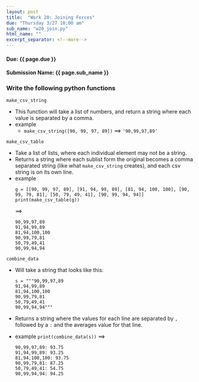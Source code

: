 ```yaml
---
layout: post
title:  "Work 20: Joining Forces"
due: "Thursday 3/27 10:00 am"
sub_name: "w20_join.py"
html_name: ""
excerpt_separator: <!--more-->
---
```


#### Due: {{ page.due }}
#### Submission Name: {{ page.sub_name }}

### Write the following python functions
`make_csv_string`
* This function will take a list of numbers, and return a string where each value is separated by a comma.
* example
  - `make_csv_string([90, 99, 97, 89])` ==> `'90,99,97,89'`

`make_csv_table`
* Take a list of lists, where each individual element may not be a string.
* Returns a string where each sublist form the original becomes a comma separated string (like what `make_csv_string` creates), and each csv string is on its own line.
* example
  ```
  g = [[90, 99, 97, 89], [91, 94, 99, 89], [81, 94, 100, 100], [90, 99, 79, 81], [50, 79, 49, 41], [90, 99, 94, 94]]
  print(make_csv_table(g))
  ```
  ==>
  ```
  90,99,97,89
  91,94,99,89
  81,94,100,100
  90,99,79,81
  50,79,49,41
  90,99,94,94
  ```

`combine_data`
* Will take a string that looks like this:

  ```
  s = """90,99,97,89
  91,94,99,89
  81,94,100,100
  90,99,79,81
  50,79,49,41
  90,99,94,94"""
  ```

* Returns a string where the values for each line are separated by `,` followed by a `:` and the averages value for that line.
* example
  `print(combine_data(s))` ==>
    ```
    90,99,97,89: 93.75
    91,94,99,89: 93.25
    81,94,100,100: 93.75
    90,99,79,81: 87.25
    50,79,49,41: 54.75
    90,99,94,94: 94.25
    ```
